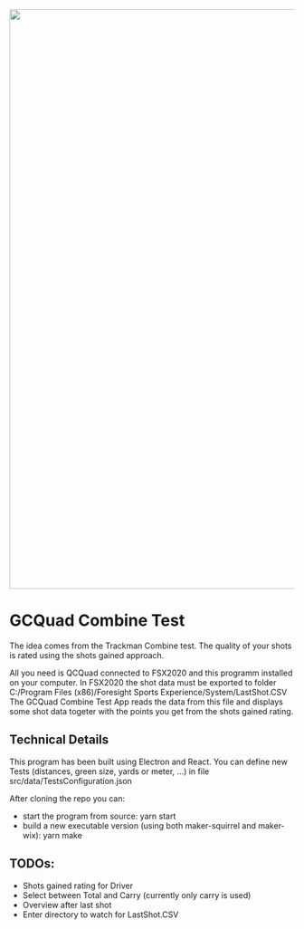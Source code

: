 <img src="https://github.com/christianrehn/GCQuadCombineTest/blob/master/screenshots/210421_GCQuadCombineTest.png" width="1024">

# GCQuad Combine Test
The idea comes from the Trackman Combine test.
The quality of your shots is rated using the shots gained approach.

All you need is QCQuad connected to FSX2020 and this programm installed on your computer.
In FSX2020 the shot data must be exported to folder C:/Program Files (x86)/Foresight Sports Experience/System/LastShot.CSV
The GCQuad Combine Test App reads the data from this file and displays some shot data togeter with the points you get from the shots gained rating.

## Technical Details
This program has been built using Electron and React.
You can define new Tests (distances, green size, yards or meter, ...) in file src/data/TestsConfiguration.json

After cloning the repo you can:
* start the program from source: yarn start
* build a new executable version (using both maker-squirrel and maker-wix): yarn make

## TODOs:
* Shots gained rating for Driver
* Select between Total and Carry (currently only carry is used)
* Overview after last shot
* Enter directory to watch for LastShot.CSV
